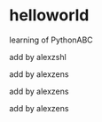 # helloworld

learning of PythonABC

add by alexzshl

add by alexzens

add by alexzens

add by alexzens
